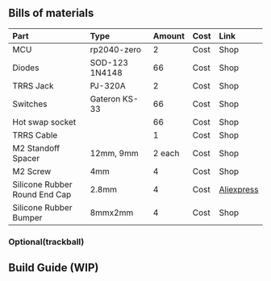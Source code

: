 ## Bills of materials

| Part          | Type             | Amount | Cost      | Link                                 |
| :-------------| :--------------- | :----- | :---------| :----------------------------------- |
| MCU           | rp2040-zero      | 2      | Cost      | Shop                                 |
| Diodes        | SOD-123 1N4148   | 66     | Cost      | Shop                                 |
| TRRS Jack     | PJ-320A          | 2      | Cost      | Shop                                 |
| Switches      | Gateron KS-33    | 66     | Cost      | Shop                                 |
| Hot swap socket |                | 66     | Cost      | Shop                                 |
| TRRS Cable    |                  | 1      | Cost      | Shop                                 |
| M2 Standoff Spacer | 12mm, 9mm   | 2 each | Cost      | Shop                                 |
| M2 Screw      | 4mm              | 4      | Cost      | Shop                                 |
| Silicone Rubber Round End Cap | 2.8mm | 4 | Cost      | [Aliexpress](https://www.aliprice.com/s?id=1005004068119765_18&u=&c=GzElGWnvfnh7JDjLFWhKuwBwuH&mv=3) |
| Silicone Rubber Bumper  | 8mmx2mm | 4     | Cost      | Shop                                 |

### Optional(trackball)

## Build Guide (WIP)
